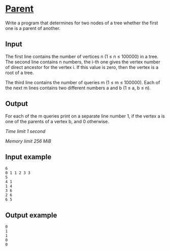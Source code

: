 # [Parent](https://www.e-olymp.com/en/contests/9116/problems/79187)

Write a program that determines for two nodes of a tree whether the first one is a parent of another.

## Input

The first line contains the number of vertices n (1 ≤ n ≤ 100000) in a tree. The second line contains n numbers, the i-th one gives the vertex number of direct ancestor for the vertex i. If this value is zero, then the vertex is a root of a tree.

The third line contains the number of queries m (1 ≤ m ≤ 100000). Each of the next m lines contains two different numbers a and b (1 ≤ a, b ≤ n).

## Output

For each of the m queries print on a separate line number 1, if the vertex a is one of the parents of a vertex b, and 0 otherwise.

_Time limit 1 second_

_Memory limit 256 MiB_

## Input example
```
6
0 1 1 2 3 3
5
4 1
1 4
3 6
2 6
6 5
```

## Output example
```
0
1
1
0
0
```
